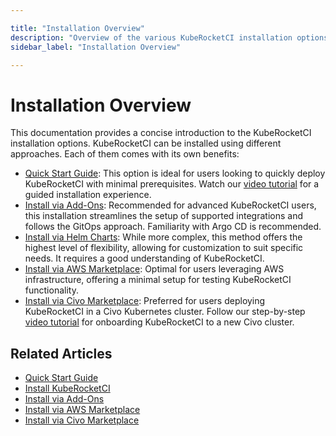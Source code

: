 ```yaml
---

title: "Installation Overview"
description: "Overview of the various KubeRocketCI installation options, including Quick Start Guide, installation via Add-Ons, Helm Charts, AWS Marketplace, and Civo Marketplace."
sidebar_label: "Installation Overview"

---
```

<!-- markdownlint-disable MD025 -->

# Installation Overview

<head>
  <link rel="canonical" href="https://docs.kuberocketci.io/docs/operator-guide/installation-overview" />
</head>

This documentation provides a concise introduction to the KubeRocketCI installation options. KubeRocketCI can be installed using different approaches. Each of them comes with its own benefits:

* [Quick Start Guide](../quick-start/platform-installation.md): This option is ideal for users looking to quickly deploy KubeRocketCI with minimal prerequisites. Watch our [video tutorial](https://www.youtube.com/watch?v=ILlY4niCWeU) for a guided installation experience.
* [Install via Add-Ons](add-ons-overview.md): Recommended for advanced KubeRocketCI users, this installation streamlines the setup of supported integrations and follows the GitOps approach. Familiarity with Argo CD is recommended.
* [Install via Helm Charts](install-kuberocketci.md): While more complex, this method offers the highest level of flexibility, allowing for customization to suit specific needs. It requires a good understanding of KubeRocketCI.
* [Install via AWS Marketplace](aws-marketplace-install.md): Optimal for users leveraging AWS infrastructure, offering a minimal setup for testing KubeRocketCI functionality.
* [Install via Civo Marketplace](install-via-civo.md): Preferred for users deploying KubeRocketCI in a Civo Kubernetes cluster. Follow our step-by-step [video tutorial](https://www.youtube.com/watch?v=QjZoPnIKDtA) for onboarding KubeRocketCI to a new Civo cluster.

## Related Articles

* [Quick Start Guide](../quick-start/platform-installation.md)
* [Install KubeRocketCI](install-kuberocketci.md)
* [Install via Add-Ons](add-ons-overview.md)
* [Install via AWS Marketplace](aws-marketplace-install.md)
* [Install via Civo Marketplace](install-via-civo.md)
